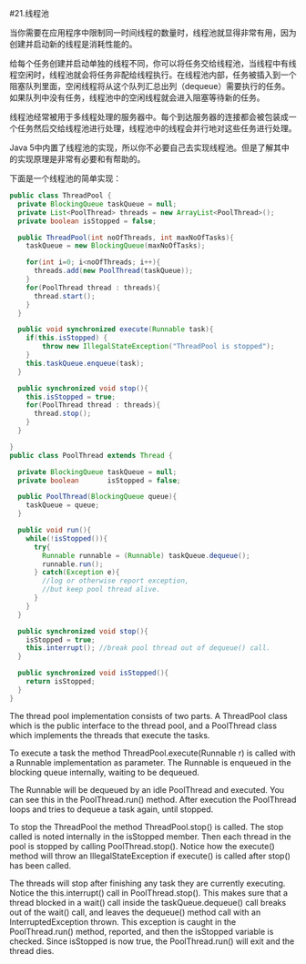 #21.线程池

当你需要在应用程序中限制同一时间线程的数量时，线程池就显得非常有用，因为创建并启动新的线程是消耗性能的。

给每个任务创建并启动单独的线程不同，你可以将任务交给线程池，当线程中有线程空闲时，线程池就会将任务非配给线程执行。在线程池内部，任务被插入到一个阻塞队列里面，空闲线程将从这个队列汇总出列（dequeue）需要执行的任务。如果队列中没有任务，线程池中的空闲线程就会进入阻塞等待新的任务。

线程池经常被用于多线程处理的服务器中。每个到达服务器的连接都会被包装成一个任务然后交给线程池进行处理，线程池中的线程会并行地对这些任务进行处理。

Java 5中内置了线程池的实现，所以你不必要自己去实现线程池。但是了解其中的实现原理是非常有必要和有帮助的。

下面是一个线程池的简单实现：

```Java
public class ThreadPool {
  private BlockingQueue taskQueue = null;
  private List<PoolThread> threads = new ArrayList<PoolThread>();
  private boolean isStopped = false;

  public ThreadPool(int noOfThreads, int maxNoOfTasks){
    taskQueue = new BlockingQueue(maxNoOfTasks);

    for(int i=0; i<noOfThreads; i++){
      threads.add(new PoolThread(taskQueue));
    }
    for(PoolThread thread : threads){
      thread.start();
    }
  }

  public void synchronized execute(Runnable task){
    if(this.isStopped) {
	    throw new IllegalStateException("ThreadPool is stopped");
	}
    this.taskQueue.enqueue(task);
  }

  public synchronized void stop(){
    this.isStopped = true;
    for(PoolThread thread : threads){
      thread.stop();
    }
  }

}
public class PoolThread extends Thread {

  private BlockingQueue taskQueue = null;
  private boolean       isStopped = false;

  public PoolThread(BlockingQueue queue){
    taskQueue = queue;
  }

  public void run(){
    while(!isStopped()){
      try{
        Runnable runnable = (Runnable) taskQueue.dequeue();
        runnable.run();
      } catch(Exception e){
        //log or otherwise report exception,
        //but keep pool thread alive.
      }
    }
  }

  public synchronized void stop(){
    isStopped = true;
    this.interrupt(); //break pool thread out of dequeue() call.
  }

  public synchronized void isStopped(){
    return isStopped;
  }
}
```


The thread pool implementation consists of two parts. A ThreadPool class which is the public interface to the thread pool, and a PoolThread class which implements the threads that execute the tasks.

To execute a task the method ThreadPool.execute(Runnable r) is called with a Runnable implementation as parameter. The Runnable is enqueued in the blocking queue internally, waiting to be dequeued.

The Runnable will be dequeued by an idle PoolThread and executed. You can see this in the PoolThread.run() method. After execution the PoolThread loops and tries to dequeue a task again, until stopped.

To stop the ThreadPool the method ThreadPool.stop() is called. The stop called is noted internally in the isStopped member. Then each thread in the pool is stopped by calling PoolThread.stop(). Notice how the execute() method will throw an IllegalStateException if execute() is called after stop() has been called.

The threads will stop after finishing any task they are currently executing. Notice the this.interrupt() call in PoolThread.stop(). This makes sure that a thread blocked in a wait() call inside the taskQueue.dequeue() call breaks out of the wait() call, and leaves the dequeue() method call with an InterruptedException thrown. This exception is caught in the PoolThread.run() method, reported, and then the isStopped variable is checked. Since isStopped is now true, the PoolThread.run() will exit and the thread dies.